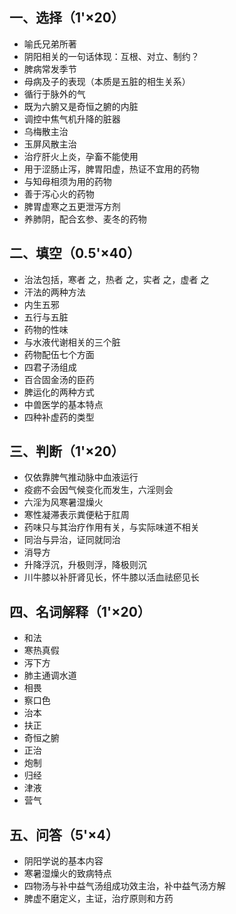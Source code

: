 ## 一、选择（1'×20）

- 喻氏兄弟所著
- 阴阳相关的一句话体现：互根、对立、制约？
- 脾病常发季节
- 母病及子的表现（本质是五脏的相生关系）
- 循行于脉外的气
- 既为六腑又是奇恒之腑的内脏
- 调控中焦气机升降的脏器
- 乌梅散主治
- 玉屏风散主治
- 治疗肝火上炎，孕畜不能使用
- 用于涩肠止泻，脾胃阳虚，热证不宜用的药物
- 与知母相须为用的药物
- 善于泻心火的药物
- 脾胃虚寒之五更泄泻方剂
- 养肺阴，配合玄参、麦冬的药物

## 二、填空（0.5'×40）

- 治法包括，寒者     之，热者    之，实者    之，虚者    之
- 汗法的两种方法
- 内生五邪
- 五行与五脏
- 药物的性味
- 与水液代谢相关的三个脏
- 药物配伍七个方面
- 四君子汤组成
- 百合固金汤的臣药
- 脾运化的两种方式
- 中兽医学的基本特点
- 四种补虚药的类型

## 三、判断（1'×20）

- 仅依靠脾气推动脉中血液运行
- 疫疬不会因气候变化而发生，六淫则会
- 六淫为风寒暑湿燥火
- 寒性凝滞表示粪便粘于肛周
- 药味只与其治疗作用有关，与实际味道不相关
- 同治与异治，证同就同治
- 消导方
- 升降浮沉，升极则浮，降极则沉
- 川牛膝以补肝肾见长，怀牛膝以活血祛瘀见长

## 四、名词解释（1'×20）

- 和法
- 寒热真假
- 泻下方
- 肺主通调水道
- 相畏
- 察口色
- 治本
- 扶正
- 奇恒之腑
- 正治
- 炮制
- 归经
- 津液
- 营气

## 五、问答（5'×4）

- 阴阳学说的基本内容
- 寒暑湿燥火的致病特点
- 四物汤与补中益气汤组成功效主治，补中益气汤方解
- 脾虚不磨定义，主证，治疗原则和方药
